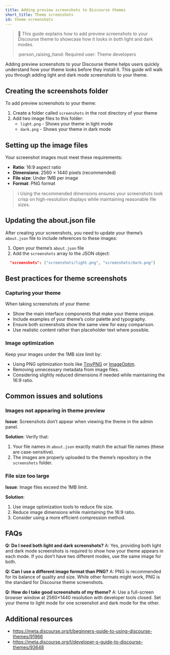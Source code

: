 ```yaml
---
title: Adding preview screenshots to Discourse themes
short_title: Theme screenshots
id: theme-screenshots
---
```


<div data-theme-toc="true"> </div>

> :bookmark: This guide explains how to add preview screenshots to your Discourse theme to showcase how it looks in both light and dark modes.
>
> :person_raising_hand: Required user: Theme developers

Adding preview screenshots to your Discourse theme helps users quickly understand how your theme looks before they install it. This guide will walk you through adding light and dark mode screenshots to your theme.

## Creating the screenshots folder

To add preview screenshots to your theme:

1. Create a folder called `screenshots` in the root directory of your theme
2. Add two image files to this folder:
   - `light.png` - Shows your theme in light mode
   - `dark.png` - Shows your theme in dark mode

## Setting up the image files

Your screenshot images must meet these requirements:

- **Ratio**: 16:9 aspect ratio
- **Dimensions**: 2560 × 1440 pixels (recommended)
- **File size**: Under 1MB per image
- **Format**: PNG format

> :information_source: Using the recommended dimensions ensures your screenshots look crisp on high-resolution displays while maintaining reasonable file sizes.

## Updating the about.json file

After creating your screenshots, you need to update your theme’s `about.json` file to include references to these images:

1. Open your theme’s `about.json` file
2. Add the `screenshots` array to the JSON object:

```json
  "screenshots": ["screenshots/light.png", "screenshots/dark.png"]
```

## Best practices for theme screenshots

### Capturing your theme

When taking screenshots of your theme:

- Show the main interface components that make your theme unique.
- Include examples of your theme’s color palette and typography.
- Ensure both screenshots show the same view for easy comparison.
- Use realistic content rather than placeholder text where possible.

### Image optimization

Keep your images under the 1MB size limit by:

- Using PNG optimization tools like [TinyPNG](https://tinypng.com/) or [ImageOptim](https://imageoptim.com/).
- Removing unnecessary metadata from image files.
- Considering slightly reduced dimensions if needed while maintaining the 16:9 ratio.

## Common issues and solutions

### Images not appearing in theme preview

**Issue**: Screenshots don’t appear when viewing the theme in the admin panel.

**Solution**: Verify that:

1. Your file names in `about.json` exactly match the actual file names (these are case-sensitive).
2. The images are properly uploaded to the theme’s repository in the `screenshots` folder.

### File size too large

**Issue**: Image files exceed the 1MB limit.

**Solution**:

1. Use image optimization tools to reduce file size.
2. Reduce image dimensions while maintaining the 16:9 ratio.
3. Consider using a more efficient compression method.

## FAQs

**Q: Do I need both light and dark screenshots?**
A: Yes, providing both light and dark mode screenshots is required to show how your theme appears in each mode. If you don’t have two different modes, use the same image for both.

**Q: Can I use a different image format than PNG?**
A: PNG is recommended for its balance of quality and size. While other formats might work, PNG is the standard for Discourse theme screenshots.

**Q: How do I take good screenshots of my theme?**
A: Use a full-screen browser window at 2560×1440 resolution with developer tools closed. Set your theme to light mode for one screenshot and dark mode for the other.

## Additional resources

- https://meta.discourse.org/t/beginners-guide-to-using-discourse-themes/91966
- https://meta.discourse.org/t/developer-s-guide-to-discourse-themes/93648
